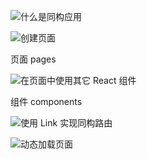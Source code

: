 ![什么是同构应用](https://pic3.zhimg.com/80/v2-1244a649c2833365e8e1cd13821c60ed_720w.png)

![创建页面](https://pic4.zhimg.com/80/v2-1df40dd8cd24cc221ab09ae51db873e2_720w.png)

页面 pages

![在页面中使用其它 React 组件](https://pic1.zhimg.com/80/v2-7bd9561237fc7324f5c0ea9685138f08_720w.png)

组件 components

![使用 Link 实现同构路由](https://pic4.zhimg.com/80/v2-8a1e800a7ebb842a6093fe05c0a9b454_720w.png)

![动态加载页面](https://pic2.zhimg.com/80/v2-87e10785be34ef418d69a828fe22a713_720w.png)
